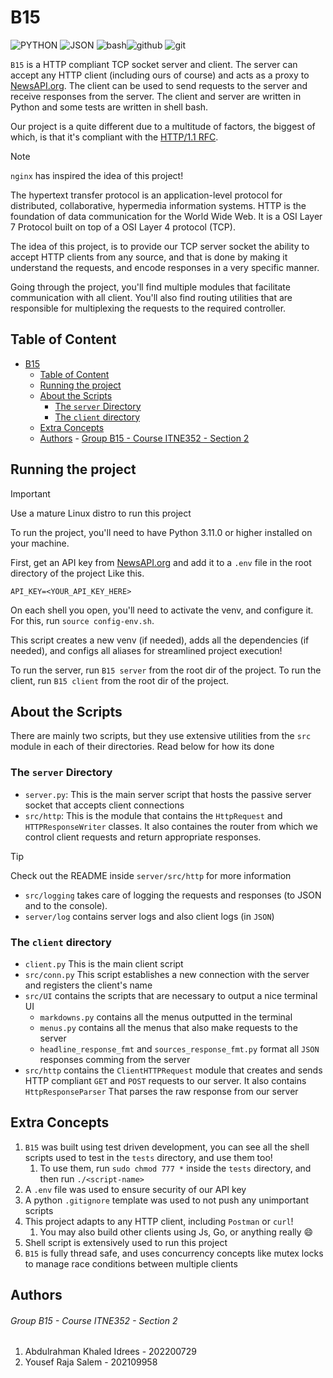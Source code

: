 # B15

![PYTHON](https://img.shields.io/badge/Python-FFD43B?style=for-the-badge&logo=python&logoColor=blue) ![JSON](https://img.shields.io/badge/json-5E5C5C?style=for-the-badge&logo=json&logoColor=white) ![bash](https://img.shields.io/badge/Shell_Script-121011?style=for-the-badge&logo=gnu-bash&logoColor=white)![github](https://img.shields.io/badge/GitHub-100000?style=for-the-badge&logo=github&logoColor=white) ![git](https://img.shields.io/badge/GIT-E44C30?style=for-the-badge&logo=git&logoColor=white)

`B15` is a HTTP compliant TCP socket server and client. The server can accept any HTTP client (including ours of course) and acts as a proxy to [NewsAPI.org](https://newsapi.org/). The client can be used to send requests to the server and receive responses from the server. The client and server are written in Python and some tests are written in shell bash.

Our project is a quite different due to a multitude of factors, the biggest of which, is that it's compliant with the [HTTP/1.1 RFC](https://https://datatracker.ietf.org/doc/html/rfc2616).

> [!NOTE]
> `nginx` has inspired the idea of this project!

The hypertext transfer protocol is an application-level protocol for distributed, collaborative, hypermedia information systems. HTTP is the foundation of data communication for the World Wide Web. It is a OSI Layer 7 Protocol built on top of a OSI Layer 4 protocol (TCP).

The idea of this project, is to provide our TCP server socket the ability to accept HTTP clients from any source, and that is done by making it understand the requests, and encode responses in a very specific manner.

Going through the project, you'll find multiple modules that facilitate communication with all client. You'll also find routing utilities that are responsible for multiplexing the requests to the required controller.

## Table of Content

- [B15](#b15)
  - [Table of Content](#table-of-content)
  - [Running the project](#running-the-project)
  - [About the Scripts](#about-the-scripts)
    - [The `server` Directory](#the-server-directory)
    - [The `client` directory](#the-client-directory)
  - [Extra Concepts](#extra-concepts)
  - [Authors](#authors)
          - [Group B15 - Course ITNE352 - Section 2](#group-b15---course-itne352---section-2)

## Running the project

> [!IMPORTANT]
> Use a mature Linux distro to run this project

To run the project, you'll need to have Python 3.11.0 or higher installed on your machine.

First, get an API key from [NewsAPI.org](https://newsapi.org/) and add it to a `.env` file in the root directory of the project Like this.

```env
API_KEY=<YOUR_API_KEY_HERE>
```

On each shell you open, you'll need to activate the venv, and configure it. For this, run `source config-env.sh`.

This script creates a new venv (if needed), adds all the dependencies (if needed), and configs all aliases for streamlined project execution!

To run the server, run `B15 server` from the root dir of the project.
To run the client, run `B15 client` from the root dir of the project.

## About the Scripts

There are mainly two scripts, but they use extensive utilities from the `src` module in each of their directories. Read below for how its done

### The `server` Directory

- `server.py`: This is the main server script that hosts the passive server socket that accepts client connections
- `src/http`: This is the module that contains the `HttpRequest` and `HTTPResponseWriter` classes. It also containes the router from which we control client requests and return appropriate responses.

> [!TIP]
> Check out the README inside `server/src/http` for more information

- `src/logging` takes care of logging the requests and responses (to JSON and to the console).
- `server/log` contains server logs and also client logs (in `JSON`)

### The `client` directory

- `client.py` This is the main client script
- `src/conn.py` This script establishes a new connection with the server and registers the client's name
- `src/UI` contains the scripts that are necessary to output a nice terminal UI
  - `markdowns.py` contains all the menus outputted in the terminal
  - `menus.py` contains all the menus that also make requests to the server
  - `headline_response_fmt` and `sources_response_fmt.py` format all `JSON` responses comming from the server
- `src/http` contains the `ClientHTTPRequest` module that creates and sends HTTP compliant `GET` and `POST` requests to our server. It also contains `HttpResponseParser` That parses the raw response from our server

## Extra Concepts

1. `B15` was built using test driven development, you can see all the shell scripts used to test in the `tests` directory, and use them too!
   1. To use them, run `sudo chmod 777 *` inside the `tests` directory, and then run `./<script-name>`
2. A `.env` file was used to ensure security of our API key
3. A python `.gitignore` template was used to not push any unimportant scripts
4. This project adapts to any HTTP client, including `Postman` or `curl`!
   1. You may also build other clients using Js, Go, or anything really 😄
5. Shell script is extensively used to run this project
6. `B15` is fully thread safe, and uses concurrency concepts like mutex locks to manage race conditions between multiple clients

## Authors

###### Group B15 - Course ITNE352 - Section 2

1. Abdulrahman Khaled Idrees - 202200729
2. Yousef Raja Salem - 202109958
